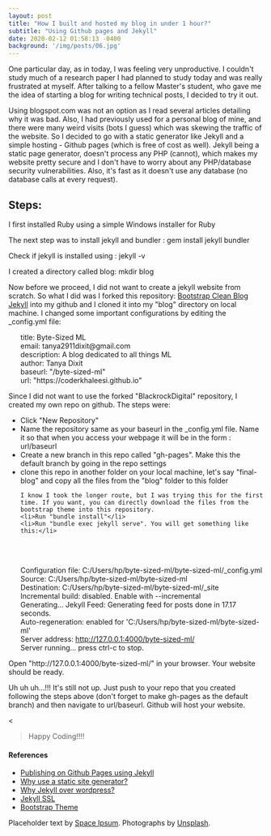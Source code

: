 ```yaml
---
layout: post
title: "How I built and hosted my blog in under 1 hour?"
subtitle: "Using Github pages and Jekyll"
date: 2020-02-12 01:58:13 -0400
background: '/img/posts/06.jpg'
---
```


<p>One particular day, as in today, I was feeling very unproductive. I couldn't study much of a research paper I had planned to study today and was really frustrated at myself. After talking to a fellow Master's student, who gave me the idea of starting a blog for writing technical posts, I decided to try it out.</p>

<p>Using blogspot.com was not an option as I read several articles detailing why it was bad. Also, I had previously used for a personal blog of mine, and there were many weird visits (bots I guess) which was skewing the traffic of the website. So I decided to go with a static generator like Jekyll and a simple hosting - Github pages (which is free of cost as well). Jekyll being a static page generator, doesn't process any PHP (cannot), which makes my website pretty secure and I don't have to worry about any PHP/database security vulnerabilities. Also, it's fast as it doesn't use any database (no database calls at every request).</p>

<h2 class="section-heading">Steps:</h2>

<p>I first installed Ruby using a simple Windows installer for Ruby</p>
<p>The next step was to install jekyll and bundler : gem install jekyll bundler</p>
<p>Check if jekyll is installed using : jekyll -v</p>
<p>I created a directory called blog: mkdir blog</p>
<p>Now before we proceed, I did not want to create a jekyll website from scratch. So what I did was I forked this repository: <a href="https://github.com/BlackrockDigital/startbootstrap-clean-blog-jekyll">Bootstrap Clean Blog Jekyll</a> into my github and I cloned it into my "blog" directory on local machine. I changed some important configurations by editing the _config.yml file:

<ul>
title:              Byte-Sized ML
<br>
email:              tanya2911dixit@gmail.com
<br>
description:        A blog dedicated to all things ML
<br>
author:             Tanya Dixit
<br>
baseurl:            "/byte-sized-ml"
<br>
url:                "https://coderkhaleesi.github.io"
</ul>
</p>
<p>Since I did not want to use the forked "BlackrockDigital" repository, I created my own repo on github. The steps were:

<ul>
    <li>Click "New Repository"</li>
    <li>Name the repository same as your baseurl in the _config.yml file. Name it so that when you access your webpage it will be in the form : url/baseurl </li>
    <li>Create a new branch in this repo called "gh-pages". Make this the default branch by going in the repo settings</li>
    <li>clone this repo in another folder on your local machine, let's say "final-blog" and copy all the files from the "blog" folder to this folder</li>

    I know I took the longer route, but I was trying this for the first time. If you want, you can directly download the files from the bootstrap theme into this repository.
    <li>Run "bundle install"</li>
    <li>Run "bundle exec jekyll serve". You will get something like this:</li>


<br>
<br>

Configuration file: C:/Users/hp/byte-sized-ml/byte-sized-ml/_config.yml
<br>
            Source: C:/Users/hp/byte-sized-ml/byte-sized-ml
<br>
       Destination: C:/Users/hp/byte-sized-ml/byte-sized-ml/_site
<br>
 Incremental build: disabled. Enable with --incremental
 <br>
      Generating...
       Jekyll Feed: Generating feed for posts
                           done in 17.17 seconds.
<br>
 Auto-regeneration: enabled for 'C:/Users/hp/byte-sized-ml/byte-sized-ml'
 <br>
    Server address: http://127.0.0.1:4000/byte-sized-ml/
    <br>
  Server running... press ctrl-c to stop.
  <br>

</ul>
Open "http://127.0.0.1:4000/byte-sized-ml/" in your browser. Your website should be ready.

</p>

<p>Uh uh uh...!!! It's still not up. Just push to your repo that you created following the steps above (don't forget to make gh-pages as the default branch) and then navigate to url/baseurl. Github will host your website.</p>

<

<blockquote class="blockquote">Happy Coding!!!!</blockquote>


<h4>References</h4>
<ul>
    <li> <a href="https://idratherbewriting.com/documentation-theme-jekyll/mydoc_publishing_github_pages.html">Publishing on Github Pages using Jekyll</a></li>
    <li> <a href="https://learn.cloudcannon.com/jekyll/why-use-a-static-site-generator/"> Why use a static site generator?</a></li>
    <li><a href="https://blog.webjeda.com/why-jekyll-over-wordpress/">Why Jekyll over wordpress?</a></li>
    <li><a href="https://blog.webjeda.com/jekyll-ssl/">Jekyll SSL</a></li>
    <li><a href="https://github.com/BlackrockDigital/startbootstrap-clean-blog-jekyll">Bootstrap Theme</a></li>
</ul>

<p>Placeholder text by <a href="http://spaceipsum.com/">Space Ipsum</a>. Photographs by <a href="https://unsplash.com/">Unsplash</a>.</p>
